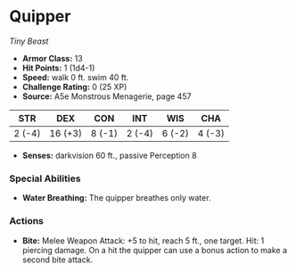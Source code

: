 # Quipper

*Tiny* *Beast*

- **Armor Class:** 13
- **Hit Points:** 1 (1d4-1)
- **Speed:** walk 0 ft. swim 40 ft.
- **Challenge Rating:** 0 (25 XP)
- **Source:** A5e Monstrous Menagerie, page 457

| STR | DEX | CON | INT | WIS | CHA |
| --- | --- | --- | --- | --- | --- |
| 2 (-4) | 16 (+3) | 8 (-1) | 2 (-4) | 6 (-2) | 4 (-3) |

- **Senses:** darkvision 60 ft., passive Perception 8

### Special Abilities

- **Water Breathing:** The quipper breathes only water.

### Actions

- **Bite:** Melee Weapon Attack: +5 to hit, reach 5 ft., one target. Hit: 1 piercing damage. On a hit  the quipper can use a bonus action to make a second bite attack.


